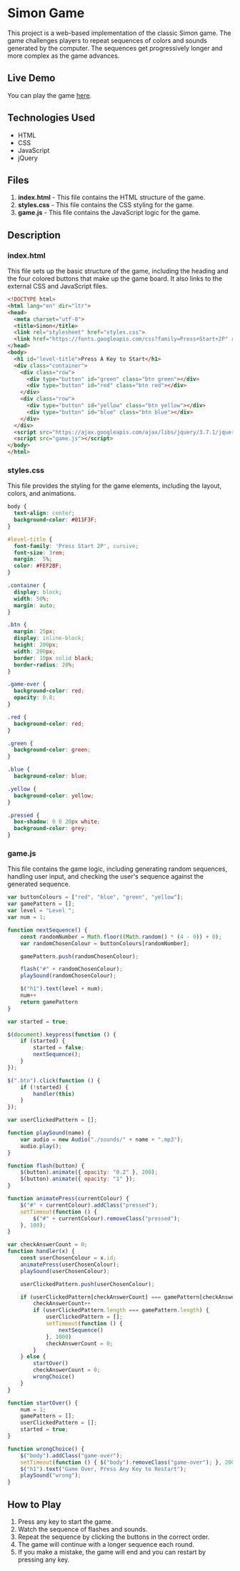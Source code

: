 # Simon Game

This project is a web-based implementation of the classic Simon game. The game challenges players to repeat sequences of colors and sounds generated by the computer. The sequences get progressively longer and more complex as the game advances. 

## Live Demo

You can play the game [here](https://sonir746.github.io/Simon-Game/).

## Technologies Used

- HTML
- CSS
- JavaScript
- jQuery

## Files

1. **index.html** - This file contains the HTML structure of the game.
2. **styles.css** - This file contains the CSS styling for the game.
3. **game.js** - This file contains the JavaScript logic for the game.

## Description

### index.html

This file sets up the basic structure of the game, including the heading and the four colored buttons that make up the game board. It also links to the external CSS and JavaScript files.

```html
<!DOCTYPE html>
<html lang="en" dir="ltr">
<head>
  <meta charset="utf-8">
  <title>Simon</title>
  <link rel="stylesheet" href="styles.css">
  <link href="https://fonts.googleapis.com/css?family=Press+Start+2P" rel="stylesheet">
</head>
<body>
  <h1 id="level-title">Press A Key to Start</h1>
  <div class="container">
    <div class="row">
      <div type="button" id="green" class="btn green"></div>
      <div type="button" id="red" class="btn red"></div>
    </div>
    <div class="row">
      <div type="button" id="yellow" class="btn yellow"></div>
      <div type="button" id="blue" class="btn blue"></div>
    </div>
  </div>
  <script src="https://ajax.googleapis.com/ajax/libs/jquery/3.7.1/jquery.min.js"></script>
  <script src="game.js"></script>
</body>
</html>
```

### styles.css

This file provides the styling for the game elements, including the layout, colors, and animations.

```css
body {
  text-align: center;
  background-color: #011F3F;
}

#level-title {
  font-family: 'Press Start 2P', cursive;
  font-size: 3rem;
  margin:  5%;
  color: #FEF2BF;
}

.container {
  display: block;
  width: 50%;
  margin: auto;
}

.btn {
  margin: 25px;
  display: inline-block;
  height: 200px;
  width: 200px;
  border: 10px solid black;
  border-radius: 20%;
}

.game-over {
  background-color: red;
  opacity: 0.8;
}

.red {
  background-color: red;
}

.green {
  background-color: green;
}

.blue {
  background-color: blue;

.yellow {
  background-color: yellow;
}

.pressed {
  box-shadow: 0 0 20px white;
  background-color: grey;
}
```

### game.js

This file contains the game logic, including generating random sequences, handling user input, and checking the user's sequence against the generated sequence.

```javascript
var buttonColours = ["red", "blue", "green", "yellow"];
var gamePattern = [];
var level = "Level ";
var num = 1;

function nextSequence() {
    const randomNumber = Math.floor((Math.random() * (4 - 0)) + 0);
    var randomChosenColour = buttonColours[randomNumber];

    gamePattern.push(randomChosenColour);

    flash("#" + randomChosenColour);
    playSound(randomChosenColour);

    $("h1").text(level + num);
    num++
    return gamePattern
}

var started = true;

$(document).keypress(function () {
    if (started) {
        started = false;
        nextSequence();
    }
});

$(".btn").click(function () {
    if (!started) {
        handler(this)
    }
});

var userClickedPattern = [];

function playSound(name) {
    var audio = new Audio("./sounds/" + name + ".mp3");
    audio.play();
}

function flash(button) {
    $(button).animate({ opacity: "0.2" }, 200);
    $(button).animate({ opacity: "1" });
}

function animatePress(currentColour) {
    $("#" + currentColour).addClass("pressed");
    setTimeout(function () {
        $("#" + currentColour).removeClass("pressed");
    }, 100);
}

var checkAnswerCount = 0;
function handler(x) {
    const userChosenColour = x.id;
    animatePress(userChosenColour);
    playSound(userChosenColour);

    userClickedPattern.push(userChosenColour);

    if (userClickedPattern[checkAnswerCount] === gamePattern[checkAnswerCount]) {
        checkAnswerCount++
        if (userClickedPattern.length === gamePattern.length) {
            userClickedPattern = [];
            setTimeout(function () {
                nextSequence()
            }, 1000)
            checkAnswerCount = 0;
        }
    } else {
        startOver()
        checkAnswerCount = 0;
        wrongChoice()
    }
}

function startOver() {
    num = 1;
    gamePattern = [];
    userClickedPattern = [];
    started = true;
}

function wrongChoice() {
    $("body").addClass("game-over");
    setTimeout(function () { $("body").removeClass("game-over"); }, 200);
    $("h1").text("Game Over, Press Any Key to Restart");
    playSound("wrong");
}
```

## How to Play

1. Press any key to start the game.
2. Watch the sequence of flashes and sounds.
3. Repeat the sequence by clicking the buttons in the correct order.
4. The game will continue with a longer sequence each round.
5. If you make a mistake, the game will end and you can restart by pressing any key.